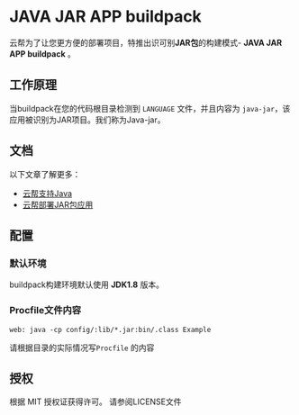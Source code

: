# JAVA JAR APP buildpack

云帮为了让您更方便的部署项目，特推出识可别**JAR包**的构建模式- **JAVA JAR APP buildpack** 。

## 工作原理

当buildpack在您的代码根目录检测到 `LANGUAGE` 文件，并且内容为 `java-jar`，该应用被识别为JAR项目。我们称为Java-jar。

## 文档

以下文章了解更多：

- [云帮支持Java](https://www.rainbond.com/docs/stable/user-lang-docs/java/lang-java-overview.html)
- [云帮部署JAR包应用](https://www.rainbond.com/docs/stable/user-lang-docs/java/lang-java-maven.html)

## 配置

### 默认环境

buildpack构建环境默认使用 **JDK1.8** 版本。

### Procfile文件内容

```
web: java -cp config/:lib/*.jar:bin/.class Example
```

请根据目录的实际情况写`Procfile` 的内容

## 授权

根据 MIT 授权证获得许可。 请参阅LICENSE文件
